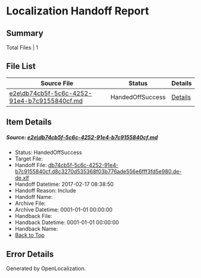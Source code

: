 # <a name='report-top'></a> Localization Handoff Report

## Summary
 Total Files | 1

## File List
 Source File | Status | Details 
 ----------- | ------ | ------- 
 [e2e\db74cb5f-5c6c-4252-91e4-b7c9155840cf.md](https://github.com/OpenLocalizationTestOrg/ol-test0/blob/850d296c50eff54dca06124b04515681cbb40868/e2e/db74cb5f-5c6c-4252-91e4-b7c9155840cf.md) | HandedOffSuccess | [Details](#af6ee8b5177bb2cab9ceb72107db8e49198054f45)

## Item Details
##### <a name='af6ee8b5177bb2cab9ceb72107db8e49198054f45'></a> Source: [e2e\db74cb5f-5c6c-4252-91e4-b7c9155840cf.md](https://github.com/OpenLocalizationTestOrg/ol-test0/blob/850d296c50eff54dca06124b04515681cbb40868/e2e/db74cb5f-5c6c-4252-91e4-b7c9155840cf.md)
* Status: HandedOffSuccess
* Target File: 
* Handoff File: [db74cb5f-5c6c-4252-91e4-b7c9155840cf.d8c3270d535368f03b776ade556e6fff3fd5e980.de-de.xlf](https://github.com/OpenLocalizationTestOrg/ol-test4-handoff/blob/6253cd36be9a23ae976539a687efd97c05ce2648/ol-handoff/OpenLocalizationTestOrg/ol-test4-dede/xinjiang/ht/db74cb5f-5c6c-4252-91e4-b7c9155840cf.d8c3270d535368f03b776ade556e6fff3fd5e980.de-de.xlf)
* Handoff Datetime: 2017-02-17 08:38:50
* Handoff Reason: Include
* Handoff Name: 
* Archive File: 
* Archive Datetime: 0001-01-01 00:00:00
* Handback File: 
* Handback Datetime: 0001-01-01 00:00:00
* Handback Name: 
* [Back to Top](#report-top)


## Error Details

Generated by OpenLocalization.
